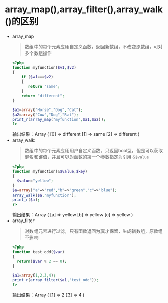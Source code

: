 # array\_map(),array\_filter(),array\_walk()的区别

-   array\_map &#x20;
    > 数组中的每个元素应用自定义函数，返回新数组，不改变原数组，可对多个数组操作
    ```php
    <?php
    function myfunction($v1,$v2)
    {
        if ($v1===$v2)
        {
           return "same";
        }
        return "different";
    }

    $a1=array("Horse","Dog","Cat");
    $a2=array("Cow","Dog","Rat");
    print_r(array_map("myfunction",$a1,$a2));
    ?>
    ```
    输出结果：Array ( \[0] => different \[1] => same \[2] => different )
-   array\_walk &#x20;
    > 数组中的每个元素应用用户自定义函数，只返回bool型，但是可以获取健名和键值，并且可以对函数的第一个参数指定为引用 `&$value`&#x20;
    ```php
    <?php
    function myfunction(&$value,$key)
    {
      $value="yellow";
    }
    $a=array("a"=>"red","b"=>"green","c"=>"blue");
    array_walk($a,"myfunction");
    print_r($a);
    ?>

    ```
    输出结果：Array ( \[a] => yellow \[b] => yellow \[c] => yellow )
-   array\_filter &#x20;
    > 对数组元素进行过滤，只有函数返回为真才保留，生成新数组，原数组不影响
    ```php
    <?php
    function test_odd($var)
    {
      return($var % 2 == 0);
    }

    $a1=array(1,2,3,4);
    print_r(array_filter($a1,"test_odd"));
    ?>
    ```
    输出结果：Array ( \[1] => 2 \[3] => 4 )

